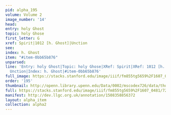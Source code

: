 ```yaml
---
pid: alpha_195
volume: Volume 2
image_number: '14'
head: 
entry: holy Ghost
topic: holy Ghose
first_letter: G
xref: Spirit|1012 [h. Ghost]|Unction
see: 
index: h. Ghost
item: "#item-0bb65b876"
unparsed: 
line: 'Entry: holy Ghost|Topic: holy Ghose|XRef: Spirit|XRef: 1012 [h. Ghost]|XRef:
  Unction|Index: h. Ghost|#item-0bb65b876'
full_image: https://stacks.stanford.edu/image/iiif/fm855tg5659%2F1607_0481/full/full/0/default.jpg
order: '195'
thumbnail: http://openn.library.upenn.edu/Data/0002/mscodex726/data/thumb/1607_0481_thumb.jpg
full: https://stacks.stanford.edu/image/iiif/fm855tg5659%2F1607_0481/724,1519,3007,520/full/0/default.jpg
manifest: http://dev.llgc.org.uk/annotation/1508358856372
layout: alpha_item
collection: alpha2
---
```

